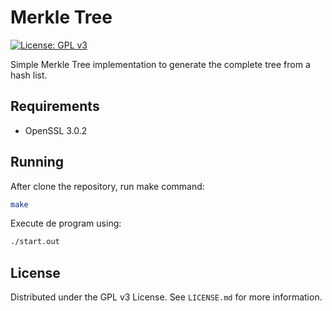 # Merkle Tree
[![License: GPL v3](https://img.shields.io/badge/License-GPLv3-blue.svg)](https://www.gnu.org/licenses/gpl-3.0)

Simple Merkle Tree implementation to generate the complete tree from a hash list.

## Requirements
   - OpenSSL 3.0.2

## Running

After clone the repository, run make command:
```bash
make
```

Execute de program using:
```bash
./start.out
```

## License
Distributed under the GPL v3 License. See `LICENSE.md` for more information.